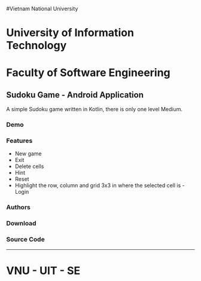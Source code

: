 #Vietnam National University
# University of Information Technology
# Faculty of Software Engineering
## Sudoku Game - Android Application

A simple Sudoku game written in Kotlin, there is only one level Medium.

### Demo


### Features
- New game
- Exit 
- Delete cells
- Hint
- Reset
- Highlight the row, column and grid 3x3 in where the selected cell is
-Login
### Authors


### Download 


### Source Code

----------------
# VNU - UIT - SE
